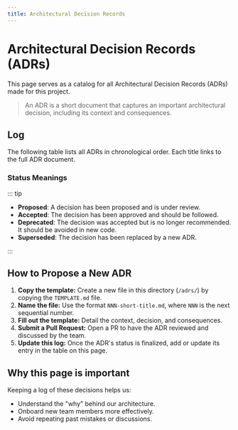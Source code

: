 ```yaml
---
title: Architectural Decision Records
---
```


# Architectural Decision Records (ADRs)

This page serves as a catalog for all Architectural Decision Records (ADRs) made for this project.

> An ADR is a short document that captures an important architectural decision, including its context and consequences.

## Log

The following table lists all ADRs in chronological order. Each title links to the full ADR document.

<!--@include: ./table.md-->

### Status Meanings

::: tip

-   **Proposed**: A decision has been proposed and is under review.
-   **Accepted**: The decision has been approved and should be followed.
-   **Deprecated**: The decision was accepted but is no longer recommended. It should be avoided in new code.
-   **Superseded**: The decision has been replaced by a new ADR.

:::

## How to Propose a New ADR

1.  **Copy the template:** Create a new file in this directory (`/adrs/`) by copying the `TEMPLATE.md` file.
2.  **Name the file:** Use the format `NNN-short-title.md`, where `NNN` is the next sequential number.
3.  **Fill out the template:** Detail the context, decision, and consequences.
4.  **Submit a Pull Request:** Open a PR to have the ADR reviewed and discussed by the team.
5.  **Update this log:** Once the ADR's status is finalized, add or update its entry in the table on this page.

## Why this page is important

Keeping a log of these decisions helps us:

-   Understand the "why" behind our architecture.
-   Onboard new team members more effectively.
-   Avoid repeating past mistakes or discussions.
